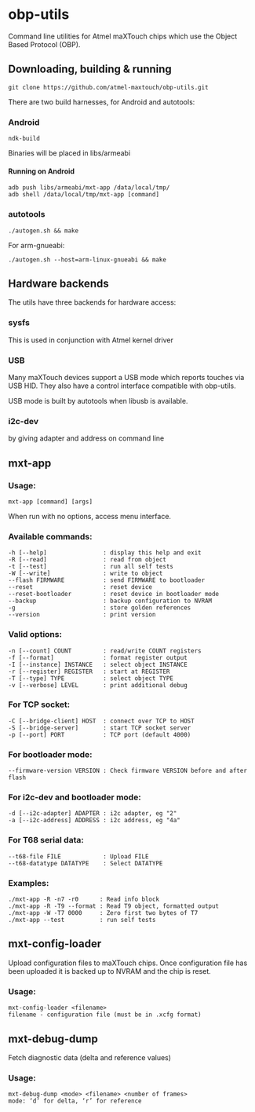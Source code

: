 obp-utils
=========

Command line utilities for Atmel maXTouch chips which use the Object Based Protocol (OBP).

Downloading, building & running
-------------------------------

    git clone https://github.com/atmel-maxtouch/obp-utils.git

There are two build harnesses, for Android and autotools:

### Android

    ndk-build

Binaries will be placed in libs/armeabi

#### Running on Android

    adb push libs/armeabi/mxt-app /data/local/tmp/
    adb shell /data/local/tmp/mxt-app [command]

### autotools

    ./autogen.sh && make

For arm-gnueabi:

    ./autogen.sh --host=arm-linux-gnueabi && make

Hardware backends
-----------------

The utils have three backends for hardware access:

### sysfs

This is used in conjunction with Atmel kernel driver

### USB

Many maXTouch devices support a USB mode which reports touches via USB HID.
They also have a control interface compatible with obp-utils.

USB mode is built by autotools when libusb is available.

### i2c-dev

by giving adapter and address on command line

mxt-app
-------

### Usage:
    mxt-app [command] [args]

When run with no options, access menu interface.

### Available commands:

    -h [--help]                : display this help and exit
    -R [--read]                : read from object
    -t [--test]                : run all self tests
    -W [--write]               : write to object
    --flash FIRMWARE           : send FIRMWARE to bootloader
    --reset                    : reset device
    --reset-bootloader         : reset device in bootloader mode
    --backup                   : backup configuration to NVRAM
    -g                         : store golden references
    --version                  : print version

### Valid options:

    -n [--count] COUNT         : read/write COUNT registers
    -f [--format]              : format register output
    -I [--instance] INSTANCE   : select object INSTANCE
    -r [--register] REGISTER   : start at REGISTER
    -T [--type] TYPE           : select object TYPE
    -v [--verbose] LEVEL       : print additional debug

### For TCP socket:

    -C [--bridge-client] HOST  : connect over TCP to HOST
    -S [--bridge-server]       : start TCP socket server
    -p [--port] PORT           : TCP port (default 4000)

### For bootloader mode:

    --firmware-version VERSION : Check firmware VERSION before and after flash

### For i2c-dev and bootloader mode:

    -d [--i2c-adapter] ADAPTER : i2c adapter, eg "2"
    -a [--i2c-address] ADDRESS : i2c address, eg "4a"

### For T68 serial data:

    --t68-file FILE            : Upload FILE
    --t68-datatype DATATYPE    : Select DATATYPE

### Examples:

    ./mxt-app -R -n7 -r0      : Read info block
    ./mxt-app -R -T9 --format : Read T9 object, formatted output
    ./mxt-app -W -T7 0000     : Zero first two bytes of T7
    ./mxt-app --test          : run self tests

mxt-config-loader
-----------------

Upload configuration files to maXTouch chips. Once configuration file has been
uploaded it is backed up to NVRAM and the chip is reset.

### Usage:

    mxt-config-loader <filename>
    filename - configuration file (must be in .xcfg format)

mxt-debug-dump
--------------

Fetch diagnostic data (delta and reference values)

### Usage:

    mxt-debug-dump <mode> <filename> <number of frames>
    mode: ‘d’ for delta, ‘r’ for reference
